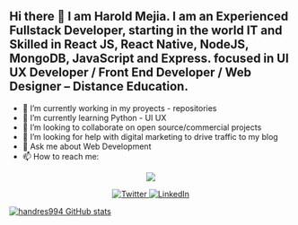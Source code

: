 ## Hi there 👋  I am Harold Mejia. I am an Experienced Fullstack Developer, starting in the world IT and Skilled in React JS, React Native, NodeJS, MongoDB, JavaScript and Express. focused in UI UX Developer / Front End Developer / Web Designer – Distance Education.

- 🔭 I’m currently working in my proyects - repositories 
- 🌱 I’m currently learning Python - UI UX
- 👯 I’m looking to collaborate on open source/commercial projects
- 🤔 I’m looking for help with digital marketing to drive traffic to my blog
- 💬 Ask me about Web Development
- 📫 How to reach me:

<p align="center">
  <img src="https://github.com/demartini/demartini/blob/master/code.gif">
</p>

<p align="center">
  <a href="https://twitter.com/handres995" target="_blank">
    <img src="https://img.shields.io/badge/twitter-%231DA1F2.svg?&style=for-the-badge&logo=twitter&logoColor=white&color=071A2C" alt="Twitter"/>
  </a>
  <a href="https://www.linkedin.com/in/haroldandresmejia/" target="_blank">
    <img src="https://img.shields.io/badge/linkedin-%230077B5.svg?&style=for-the-badge&logo=linkedin&logoColor=white&color=071A2C" alt="LinkedIn"/>
  </a>
</p>

[![handres994 GitHub stats](https://github-readme-stats.vercel.app/api?username=handres994)](https://github.com/anuraghazra/github-readme-stats)
